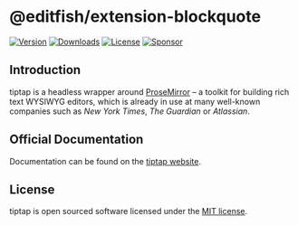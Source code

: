 # @editfish/extension-blockquote
[![Version](https://img.shields.io/npm/v/@editfish/extension-blockquote.svg?label=version)](https://www.npmjs.com/package/@editfish/extension-blockquote)
[![Downloads](https://img.shields.io/npm/dm/@editfish/extension-blockquote.svg)](https://npmcharts.com/compare/tiptap?minimal=true)
[![License](https://img.shields.io/npm/l/@editfish/extension-blockquote.svg)](https://www.npmjs.com/package/@editfish/extension-blockquote)
[![Sponsor](https://img.shields.io/static/v1?label=Sponsor&message=%E2%9D%A4&logo=GitHub)](https://github.com/sponsors/ueberdosis)

## Introduction
tiptap is a headless wrapper around [ProseMirror](https://ProseMirror.net) – a toolkit for building rich text WYSIWYG editors, which is already in use at many well-known companies such as *New York Times*, *The Guardian* or *Atlassian*.

## Official Documentation
Documentation can be found on the [tiptap website](https://tiptap.dev).

## License
tiptap is open sourced software licensed under the [MIT license](https://github.com/ueberdosis/tiptap/blob/main/LICENSE.md).
